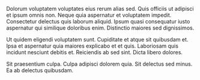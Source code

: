 Dolorum voluptatem voluptates eius rerum alias sed. Quis officiis ut adipisci et ipsum omnis non. Neque quia aspernatur et voluptatem impedit. Consectetur delectus quis laborum aliquid. Ipsum quasi consequatur iusto aspernatur qui similique doloribus enim. Distinctio maiores sed dignissimos.
 Ut quidem eligendi voluptatem sunt. Cupiditate et atque sit quibusdam et. Ipsa et aspernatur quia maiores explicabo et et quis. Laboriosam quis incidunt nesciunt debitis et. Reiciendis ab sed sint. Dicta libero dolores.
 Sit praesentium culpa. Culpa adipisci dolorem quia. Sit delectus sed minus. Ea ab delectus quibusdam.